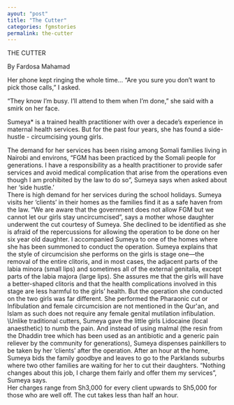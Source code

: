 ```yaml
---
ayout: "post"
title: "The Cutter"
categories: fgmstories
permalink: the-cutter
---
```


THE CUTTER

By Fardosa Mahamad

Her phone kept ringing the whole time... “Are you sure you don’t want to pick those calls,” I asked. 

“They know I’m busy. I’ll attend to them when I’m done,” she said with a smirk on her face. 

Sumeya* is a trained health practitioner with over a decade’s experience in maternal health services. But for the past four years, she has found a side-hustle - circumcising young girls. 

The demand for her services has been rising among Somali families living in Nairobi and environs,
“FGM has been practiced by the Somali people for generations. I have a responsibility as a health practitioner to provide safer services and avoid medical complication that arise from the operations even though I am prohibited by the law to do so”, Sumeya says when asked about her ‘side hustle.’  
There is high demand for her services during the school holidays. Sumeya visits her ‘clients’ in their homes as the families find it as a safe haven from the law. “We are aware that the government does not allow FGM but we cannot let our girls stay uncircumcised”, says a mother whose daughter underwent the cut courtesy of Sumeya. She declined to be identified as she is afraid of the repercussions for allowing the operation to be done on her six year old daughter.
I accompanied Sumeya to one of the homes where she has been summoned to conduct the operation. Sumeya explains that the style of circumcision she performs on the girls is stage one—the removal of the entire clitoris, and in most cases, the adjacent parts of the labia minora (small lips) and sometimes all of the external genitalia, except parts of the labia majora (large lips). She assures me that the girls will have a better-shaped clitoris and that the health complications involved in this stage are less harmful to the girls’ health.
But the operation she conducted on the two girls was far different. She  performed the Pharaonic cut or Infibulation and female circumcision are not mentioned in the Qur'an, and Islam as such does not require any female genital mutilation infibulation. \Unlike traditional cutters, Sumeya gave the little girls Lidocaine (local anaesthetic) to numb the pain. And instead of using malmal (the resin from the Dhaddin tree which has been used as an antibiotic and a generic pain reliever by the community for generations), Sumeya dispenses painkillers to be taken by her ‘clients’ after the operation.
After an hour at the home, Sumeya bids the family goodbye and leaves to go to the Parklands suburbs where two other families are waiting for her to cut their daughters.
“Nothing changes about this job, I charge them fairly and offer them my services”, Sumeya says.  
Her charges range from Sh3,000 for every client upwards to Sh5,000 for those who are well off. The cut takes less than half an hour.